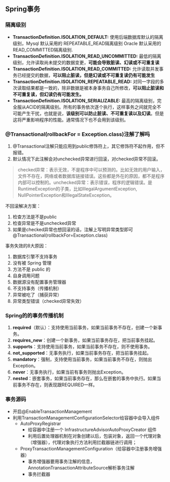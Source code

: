 
## Spring事务
### 隔离级别
- **TransactionDefinition.ISOLATION_DEFAULT:** 使用后端数据库默认的隔离级别，Mysql 默认采用的 REPEATABLE_READ隔离级别 Oracle 默认采用的 READ_COMMITTED隔离级别.
- **TransactionDefinition.ISOLATION_READ_UNCOMMITTED:** 最低的隔离级别，允许读取尚未提交的数据变更，**可能会导致脏读、幻读或不可重复读**
- **TransactionDefinition.ISOLATION_READ_COMMITTED:** 允许读取并发事务已经提交的数据，**可以阻止脏读，但是幻读或不可重复读仍有可能发生**
- **TransactionDefinition.ISOLATION_REPEATABLE_READ:** 对同一字段的多次读取结果都是一致的，除非数据是被本身事务自己所修改，**可以阻止脏读和不可重复读，但幻读仍有可能发生。**
- **TransactionDefinition.ISOLATION_SERIALIZABLE:** 最高的隔离级别，完全服从ACID的隔离级别。所有的事务依次逐个执行，这样事务之间就完全不可能产生干扰，也就是说，**该级别可以防止脏读、不可重复读以及幻读**。但是这将严重影响程序的性能。通常情况下也不会用到该级别。

### @Transactional(rollbackFor = Exception.class)注解了解吗
1. @Transactional注解只能应用到public修饰符上，其它修饰符不起作用，但不报错。
2. 默认情况下此注解会对unchecked异常进行回滚，对checked异常不回滚。

> checked异常：表示无效，不是程序中可以预测的。比如无效的用户输入，文件不存在，网络或者数据库链接错误。这些都是外在的原因，都不是程序内部可以控制的。unchecked异常：表示错误，程序的逻辑错误。是RuntimeException的子类，比如IllegalArgumentException, NullPointerException和IllegalStateException。

不回滚解决方案：
1. 检查方法是不是public
2. 检查异常是不是unchecked异常
3. 如果是checked异常也想回滚的话，注解上写明异常类型即可@Transactional(rollbackFor=Exception.class)

事务失效的8大原因：
1. 数据库引擎不支持事务
2. 没有被 Spring 管理
3. 方法不是 public 的
4. 自身调用问题
5. 数据源没有配置事务管理器
6. 不支持事务（传播机制）
7. 异常被吃了（捕获异常）
8. 异常类型错误（checked异常失效）

### Spring的的事务传播机制
1. **required**（默认）：支持使用当前事务，如果当前事务不存在，创建一个新事务。
2. **requires_new**：创建一个新事务，如果当前事务存在，把当前事务挂起。
3. **supports**：支持使用当前事务，如果当前事务不存在，则不使用事务。
4. **not_supported**：无事务执行，如果当前事务存在，把当前事务挂起。
5. **mandatory**：强制，支持使用当前事务，如果当前事务不存在，则抛出Exception。
6. **never**：无事务执行，如果当前有事务则抛出Exception。
7. **nested**：嵌套事务，如果当前事务存在，那么在嵌套的事务中执行。如果当前事务不存在，则表现跟REQUIRED一样。

### 事务源码
- 开启@EnableTransactionManagement
- 利用TransactionManagementConfigurationSelector给容器中会导入组件
    - AutoProxyRegistrar
        - 给容器中注册一个 InfrastructureAdvisorAutoProxyCreator 组件
        - 利用后置处理器机制在对象创建以后，包装对象，返回一个代理对象（增强器），代理对象执行方法利用拦截器链进行调用；
    - ProxyTransactionManagementConfiguration（给容器中注册事务增强器）
        - 事务增强器要用事务注解的信息，AnnotationTransactionAttributeSource解析事务注解
        - 事务拦截器